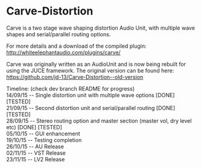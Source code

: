 # Carve-Distortion
Carve is a two stage wave shaping distortion Audio Unit, with multiple wave shapes and serial/parallel routing options.

For more details and a download of the compiled plugin: http://whiteelephantaudio.com/plugins/carve/

Carve was originally written as an AudioUnit and is now being rebuilt for using the JUCE framework. The original version 
can be found here: https://github.com/jd-13/Carve-Distortion--old-version

Timeline: (check dev branch README for progress)  
14/09/15 -- Single distortion unit with multiple wave options [DONE] [TESTED]  
21/09/15 -- Second distortion unit and serial/parallel routing [DONE] [TESTED]  
28/09/15 -- Stereo routing option and master section (master vol, dry level etc) [DONE] [TESTED]  
05/10/15 -- GUI enhancement  
19/10/15 -- Testing completion  
26/10/15 -- AU Release  
02/11/15 -- VST Release  
23/11/15 -- LV2 Release
